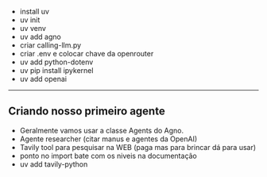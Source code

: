 - install uv
- uv init
- uv venv
- uv add agno
- criar calling-llm.py 
- criar .env e colocar chave da openrouter
- uv add python-dotenv
- uv pip install ipykernel
- uv add openai

----
## Criando nosso primeiro agente
- Geralmente vamos usar a classe Agents do Agno.
- Agente researcher (citar manus e agentes da OpenAI)
- Tavily tool para pesquisar na WEB (paga mas para brincar dá para usar)
- ponto no import bate com os niveis na documentação
- uv add tavily-python